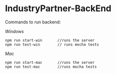 # IndustryPartner-BackEnd

Commands to run backend:

*Windows*
```
npm run start-win       //runs the server
npm run test-win        // runs mocha tests
```

*Mac*
```
npm run start-mac       //runs the server
npm run test-mac        //runs mocha tests
```
